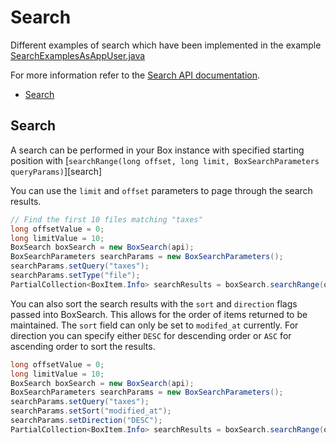 Search
======

Different examples of search which have been implemented in the example [SearchExamplesAsAppUser.java](https://github.com/box/box-java-sdk/blob/master/src/example/java/com/box/sdk/example/SearchExamplesAsAppUser.java)

For more information refer to the
[Search API documentation](https://developer.box.com/v2.0/reference#searching-for-content).

<!-- START doctoc generated TOC please keep comment here to allow auto update -->
<!-- DON'T EDIT THIS SECTION, INSTEAD RE-RUN doctoc TO UPDATE -->


- [Search](#search)

<!-- END doctoc generated TOC please keep comment here to allow auto update -->

Search
------

A search can be performed in your Box instance with specified starting position with
[`searchRange(long offset, long limit, BoxSearchParameters queryParams)`][search]

You can use the `limit` and `offset` parameters to page through the search results.

```java
// Find the first 10 files matching "taxes"
long offsetValue = 0;
long limitValue = 10;
BoxSearch boxSearch = new BoxSearch(api);
BoxSearchParameters searchParams = new BoxSearchParameters();
searchParams.setQuery("taxes");
searchParams.setType("file");
PartialCollection<BoxItem.Info> searchResults = boxSearch.searchRange(offsetValue, limitValue, searchParams);
```

You can also sort the search results with the `sort` and `direction` flags passed into BoxSearch. This allows for the
order of items returned to be maintained. The `sort` field can only be set to `modifed_at` currently. For direction you
can specify either `DESC` for descending order or `ASC` for ascending order to sort the results.

```java
long offsetValue = 0;
long limitValue = 10;
BoxSearch boxSearch = new BoxSearch(api);
BoxSearchParameters searchParams = new BoxSearchParameters();
searchParams.setQuery("taxes");
searchParams.setSort("modified_at");
searchParams.setDirection("DESC");
PartialCollection<BoxItem.Info> searchResults = boxSearch.searchRange(offsetValue, limitValue, searchParams);
```
